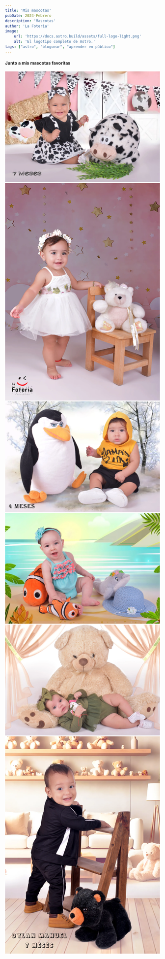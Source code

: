 ```yaml
---
title: 'Mis mascotas'
pubDate: 2024-Febrero
description: 'Mascotas'
author: 'La Foteria'
image:
    url: 'https://docs.astro.build/assets/full-logo-light.png'
    alt: 'El logotipo completo de Astro.'
tags: ["astro", "bloguear", "aprender en público"]
---
```




#### Junto a mis mascotas favoritas

![mascotas][path]
![mascotas][path2]
![mascotas][path3]
![mascotas][path4]
![mascotas][path5]
![mascotas][path6]

[path]: ../../../assets/mascotas/01.webp
[path2]: ../../../assets/mascotas/02.webp
[path3]: ../../../assets/mascotas/03.webp
[path4]: ../../../assets/mascotas/04.webp
[path5]: ../../../assets/mascotas/05.webp
[path6]: ../../../assets/mascotas/06.webp
